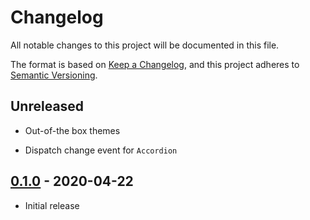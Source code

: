 # Changelog

All notable changes to this project will be documented in this file.

The format is based on [Keep a Changelog](https://keepachangelog.com/en/1.0.0/),
and this project adheres to [Semantic Versioning](https://semver.org/spec/v2.0.0.html).

## Unreleased

- Out-of-the box themes

- Dispatch change event for `Accordion`

## [0.1.0](https://github.com/metonym/svelte-accessible-accordion/releases/tag/v0.1.0) - 2020-04-22

- Initial release
